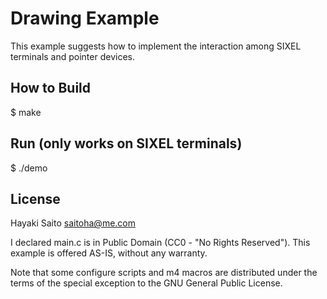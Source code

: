 Drawing Example
===============

This example suggests how to implement the interaction among SIXEL terminals and pointer devices.


How to Build
------------

  $ make


Run (only works on SIXEL terminals)
-----------------------------------

  $ ./demo


License
--------
Hayaki Saito <saitoha@me.com>

I declared main.c is in Public Domain (CC0 - "No Rights Reserved").
This example is offered AS-IS, without any warranty.

Note that some configure scripts and m4 macros are distributed under the terms
of the special exception to the GNU General Public License.

